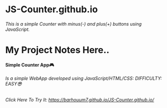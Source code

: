# JS-Counter.github.io
###### This is a simple Counter with minus(-) and plus(+) buttons using JavaScript.
# My Project Notes Here..
#### Simple Counter App🎮
###### Is a simple WebApp developed using JavaScript/HTML/CSS: DIFFICULTY: EASY😎
###### Click Here To Try It: https://barhouum7.github.io/JS-Counter.github.io/
